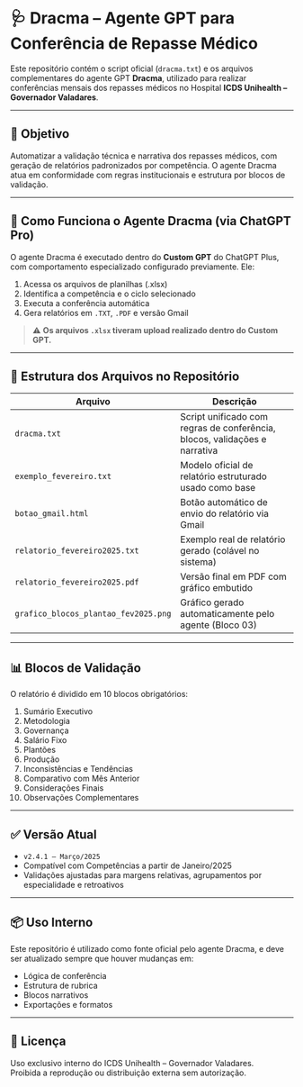 # 🩺 Dracma – Agente GPT para Conferência de Repasse Médico

Este repositório contém o script oficial (`dracma.txt`) e os arquivos complementares do agente GPT **Dracma**, utilizado para realizar conferências mensais dos repasses médicos no Hospital **ICDS Unihealth – Governador Valadares**.

---

## 📌 Objetivo

Automatizar a validação técnica e narrativa dos repasses médicos, com geração de relatórios padronizados por competência. O agente Dracma atua em conformidade com regras institucionais e estrutura por blocos de validação.

---

## 🧠 Como Funciona o Agente Dracma (via ChatGPT Pro)

O agente Dracma é executado dentro do **Custom GPT** do ChatGPT Plus, com comportamento especializado configurado previamente. Ele:

1. Acessa os arquivos de planilhas (.xlsx)
2. Identifica a competência e o ciclo selecionado
3. Executa a conferência automática
4. Gera relatórios em `.TXT`, `.PDF` e versão Gmail

> ⚠️ **Os arquivos `.xlsx` tiveram upload realizado dentro do Custom GPT.**

---

## 📂 Estrutura dos Arquivos no Repositório

| Arquivo                      | Descrição                                                                 |
|-----------------------------|---------------------------------------------------------------------------|
| `dracma.txt`                | Script unificado com regras de conferência, blocos, validações e narrativa |
| `exemplo_fevereiro.txt`     | Modelo oficial de relatório estruturado usado como base                   |
| `botao_gmail.html`          | Botão automático de envio do relatório via Gmail                          |
| `relatorio_fevereiro2025.txt` | Exemplo real de relatório gerado (colável no sistema)                      |
| `relatorio_fevereiro2025.pdf` | Versão final em PDF com gráfico embutido                                 |
| `grafico_blocos_plantao_fev2025.png` | Gráfico gerado automaticamente pelo agente (Bloco 03)                 |

---

## 📊 Blocos de Validação

O relatório é dividido em 10 blocos obrigatórios:

1. Sumário Executivo  
2. Metodologia  
3. Governança  
4. Salário Fixo  
5. Plantões  
6. Produção  
7. Inconsistências e Tendências  
8. Comparativo com Mês Anterior  
9. Considerações Finais  
10. Observações Complementares

---

## ✅ Versão Atual

- `v2.4.1 – Março/2025`  
- Compatível com Competências a partir de Janeiro/2025  
- Validações ajustadas para margens relativas, agrupamentos por especialidade e retroativos

---

## 📦 Uso Interno

Este repositório é utilizado como fonte oficial pelo agente Dracma, e deve ser atualizado sempre que houver mudanças em:

- Lógica de conferência
- Estrutura de rubrica
- Blocos narrativos
- Exportações e formatos

---

## 🔐 Licença

Uso exclusivo interno do ICDS Unihealth – Governador Valadares.  
Proibida a reprodução ou distribuição externa sem autorização.
